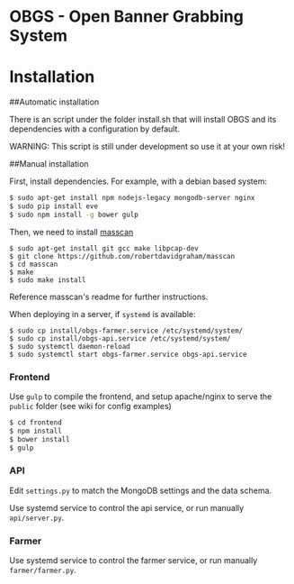 OBGS - Open Banner Grabbing System
==================================

# Installation

##Automatic installation

There is an script under the folder install.sh that will install OBGS and its dependencies with a configuration by default.

WARNING: This script is still under development so use it at your own risk!

##Manual installation

First, install dependencies. For example, with a debian based system:

```bash
$ sudo apt-get install npm nodejs-legacy mongodb-server nginx
$ sudo pip install eve
$ sudo npm install -g bower gulp
```

Then, we need to install [masscan](https://github.com/robertdavidgraham/masscan)

```
$ sudo apt-get install git gcc make libpcap-dev
$ git clone https://github.com/robertdavidgraham/masscan
$ cd masscan
$ make
$ sudo make install
```
Reference masscan's readme for further instructions.

When deploying in a server, if `systemd` is available:
```
$ sudo cp install/obgs-farmer.service /etc/systemd/system/
$ sudo cp install/obgs-api.service /etc/systemd/system/
$ sudo systemctl daemon-reload
$ sudo systemctl start obgs-farmer.service obgs-api.service
```

### Frontend

Use `gulp` to compile the frontend, and setup apache/nginx
to serve the `public` folder (see wiki for config examples)

```bash
$ cd frontend
$ npm install
$ bower install
$ gulp
```

### API

Edit `settings.py` to match the MongoDB settings and the data schema.

Use systemd service to control the api service, or run manually `api/server.py`.

### Farmer

Use systemd service to control the farmer service, or run manually `farmer/farmer.py`.

